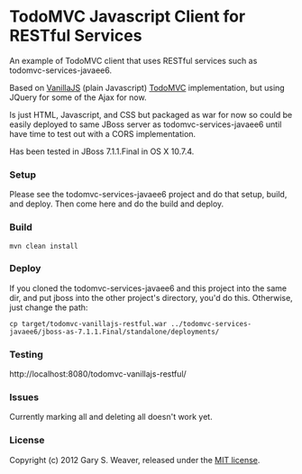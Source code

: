 TodoMVC Javascript Client for RESTful Services
=====

An example of TodoMVC client that uses RESTful services such as todomvc-services-javaee6.

Based on [VanillaJS][todomvcvanilla] (plain Javascript) [TodoMVC][todomvc] implementation, but using JQuery for some of the Ajax for now.

Is just HTML, Javascript, and CSS but packaged as war for now so could be easily deployed to same JBoss server as todomvc-services-javaee6 until have time to test out with a CORS implementation.

Has been tested in JBoss 7.1.1.Final in OS X 10.7.4.

### Setup

Please see the todomvc-services-javaee6 project and do that setup, build, and deploy. Then come here and do the build and deploy.

### Build

    mvn clean install

### Deploy

If you cloned the todomvc-services-javaee6 and this project into the same dir, and put jboss into the other project's directory, you'd do this. Otherwise, just change the path:

    cp target/todomvc-vanillajs-restful.war ../todomvc-services-javaee6/jboss-as-7.1.1.Final/standalone/deployments/

### Testing

http://localhost:8080/todomvc-vanillajs-restful/

### Issues

Currently marking all and deleting all doesn't work yet.

### License

Copyright (c) 2012 Gary S. Weaver, released under the [MIT license][lic].

[todomvc]: https://github.com/addyosmani/todomvc
[todomvcvanilla]: https://github.com/addyosmani/todomvc/tree/master/reference-examples/vanillajs
[lic]: http://github.com/garysweaver/todomvc-vanillajs-restful/blob/master/LICENSE
